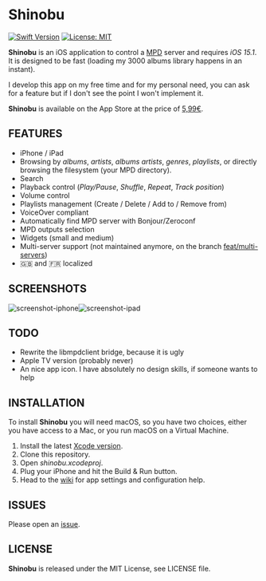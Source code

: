 # Shinobu

[![Swift Version](https://img.shields.io/badge/Swift-5.7-orange.svg)](https://swift.org/)
[![License: MIT](https://img.shields.io/badge/license-MIT-blue.svg?style=flat)](https://github.com/Nyx0uf/shinobu/blob/master/LICENSE)

**Shinobu** is an iOS application to control a [MPD](http://www.musicpd.org/) server and requires *iOS 15.1*. It is designed to be fast (loading my 3000 albums library happens in an instant).

I develop this app on my free time and for my personal need, you can ask for a feature but if I don't see the point I won't implement it.

**Shinobu** is available on the App Store at the price of [5,99€](https://apps.apple.com/us/app/shinobu/id6443788422).

## FEATURES

- iPhone / iPad
- Browsing by *albums*, *artists*, *albums artists*, *genres*, *playlists*, or directly browsing the filesystem (your MPD directory).
- Search
- Playback control (*Play/Pause*, *Shuffle*, *Repeat*, *Track position*)
- Volume control
- Playlists management (Create / Delete / Add to / Remove from)
- VoiceOver compliant
- Automatically find MPD server with Bonjour/Zeroconf
- MPD outputs selection
- Widgets (small and medium)
- Multi-server support (not maintained anymore, on the branch [feat/multi-servers](https://github.com/Nyx0uf/shinobu/tree/feat/multi-servers))
- 🇬🇧 and 🇫🇷 localized

## SCREENSHOTS

![screenshot-iphone](https://static.whine.fr/images/2019/shinobu-iphone.jpg)![screenshot-ipad](https://static.whine.fr/images/2019/shinobu-ipad.jpg)

## TODO

- Rewrite the libmpdclient bridge, because it is ugly
- Apple TV version (probably never)
- An nice app icon. I have absolutely no design skills, if someone wants to help

## INSTALLATION

To install **Shinobu** you will need macOS, so you have two choices, either you have access to a Mac, or you run macOS on a Virtual Machine.

1. Install the latest [Xcode version](https://itunes.apple.com/fr/app/xcode/id497799835?l=en&mt=12).
2. Clone this repository.
3. Open *shinobu.xcodeproj*.
4. Plug your iPhone and hit the Build & Run button.
5. Head to the [wiki](https://github.com/Nyx0uf/shinobu/wiki) for app settings and configuration help.

## ISSUES

Please open an [issue](https://github.com/Nyx0uf/shinobu/issues).

## LICENSE

**Shinobu** is released under the MIT License, see LICENSE file.
